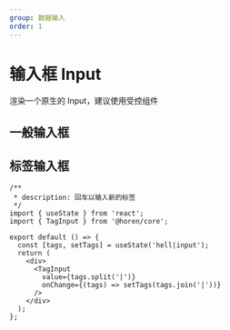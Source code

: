 ```yaml
---
group: 数据输入
order: 1
---
```


# 输入框 Input

渲染一个原生的 Input，建议使用受控组件

## 一般输入框

<code src="./input.tsx"></code>

## 标签输入框

```tsx
/**
 * description: 回车以输入新的标签
 */
import { useState } from 'react';
import { TagInput } from '@horen/core';

export default () => {
  const [tags, setTags] = useState('hell|input');
  return (
    <div>
      <TagInput
        value={tags.split('|')}
        onChange={(tags) => setTags(tags.join('|'))}
      />
    </div>
  );
};
```
